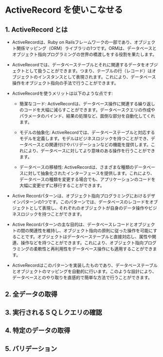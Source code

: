 # ActiveRecord を使いこなせる

## 1. ActiveRecord とは
- ActiveRecordは、Ruby on Railsフレームワークの一部であり、オブジェクト関係マッピング（ORM）ライブラリの1つです。ORMは、データベースとオブジェクト指向プログラミングの世界の橋渡しをする役割を果たします。

- ActiveRecordでは、データベーステーブルとそれに関連するデータをオブジェクトとして扱うことができます。つまり、テーブルの行（レコード）はオブジェクトのインスタンスとして表現されます。これにより、データベース操作をオブジェクト指向の手法で行うことができます。

- ActiveRecordを使うメリットは以下のような点です:

  - 簡潔なコード: ActiveRecordは、データベース操作に関連する繰り返しのコードを大幅に減らすことができます。データベースクエリの作成やパラメータのバインド、結果の処理など、面倒な部分を自動化してくれます。

  - モデルの抽象化: ActiveRecordでは、データベーステーブルと対応するモデルを定義します。モデルはビジネスロジックを持つことができ、データベースとの関連付けやバリデーションなどの機能を提供します。これにより、データベースに対してより意味のある操作を行うことができます。

  - データベースの移植性: ActiveRecordは、さまざまな種類のデータベースに対して抽象化されたインターフェースを提供します。これにより、データベースの種類を変更する場合でも、アプリケーションのコードを大幅に変更せずに移行することができます。

- Active Recordパターンは、オブジェクト指向プログラミングにおけるデザインパターンの1つです。このパターンでは、データベースのレコードをオブジェクトとして表現し、それぞれのオブジェクトが自身のデータ操作やビジネスロジックを持つことができます。

- Active Recordパターンの主な目的は、データベースレコードとオブジェクトの間の関連性を維持し、オブジェクト指向の原則に従った操作を可能にすることです。オブジェクトはデータベーステーブルと直接対応し、属性や関連、操作などを持つことができます。これにより、オブジェクト指向プログラミングの柔軟性と再利用性をデータベース操作にも適用することができます。

- ActiveRecordはこのパターンを実装したものであり、データベーステーブルとオブジェクトのマッピングを自動的に行います。このような設計により、データベースとのやり取りを直感的で簡単な方法で行うことができます。

## 2. 全データの取得

## 3. 実行されるＳＱＬクエリの確認

## 4. 特定のデータの取得

## 5. バリデーション
